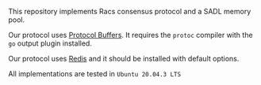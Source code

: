 This repository implements Racs consensus protocol and a SADL memory pool.

Our protocol uses [Protocol Buffers](https://developers.google.com/protocol-buffers/).
It requires the ```protoc``` compiler with the ```go``` output plugin installed.


Our protocol uses [Redis](https://redis.io/topics/quickstart) and it should be installed with default options.

All implementations are tested in ```Ubuntu 20.04.3 LTS```